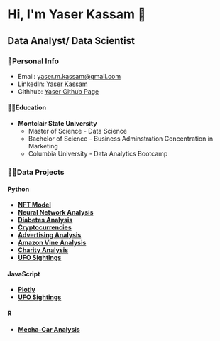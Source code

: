 # **Hi, I'm Yaser Kassam 👋**
## **Data Analyst/ Data Scientist** 
### 👤Personal Info
- Email: yaser.m.kassam@gmail.com
- LinkedIn: [Yaser Kassam](https://www.linkedin.com/in/yaser-kassam-b5731515b/)
- Githhub: [Yaser Github Page](https://github.com/yaserkassam)
#### 👨‍🎓Education
- **Montclair State University**
  - Master of Science   - Data Science
  - Bachelor of Science - Business Adminstration Concentration in Marketing
  - Columbia University - Data Analytics Bootcamp
### 🧑‍💻Data Projects
#### Python
- [**NFT Model**](https://github.com/aortiz224/bootcamp_finalproject)
- [**Neural Network Analysis**](https://github.com/yaserkassam/Neural_Network_Charity_Analysis)
- [**Diabetes Analysis**](https://github.com/yaserkassam/Diabetes_Analysis)
- [**Cryptocurrencies**](https://github.com/yaserkassam/Cryptocurrencies)
- [**Advertising Analysis**](https://github.com/yaserkassam/Advertisement_Analysis)
- [**Amazon Vine Analysis**](https://github.com/yaserkassam/Amazon_Vine_Analysis)
- [**Charity Analysis**](https://github.com/yaserkassam/Neural_Network_Charity_Analysis)
- [**UFO Sightings**](https://github.com/yaserkassam/UFOs/blob/main/index.html)
#### JavaScript
- [**Plotly**](https://yaserkassam.github.io/plotly_deployment/)
- [**UFO Sightings**](https://github.com/yaserkassam/UFOs)
#### R
- [**Mecha-Car Analysis**](https://github.com/yaserkassam/MechasCar_Statistical_Analysis)
